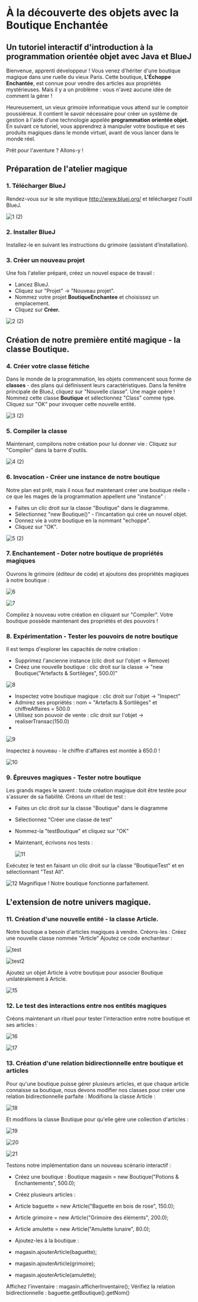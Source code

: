 # À la découverte des objets avec la Boutique Enchantée

## Un tutoriel interactif d'introduction à la programmation orientée objet avec Java et BlueJ

Bienvenue, apprenti développeur ! Vous venez d'hériter d'une boutique magique dans une ruelle du vieux Paris. Cette boutique, <b>L'Échoppe Enchantée</b>, est connue pour vendre des articles aux propriétés mystérieuses. Mais il y a un problème : vous n'avez aucune idée de comment la gérer !

Heureusement, un vieux grimoire informatique vous attend sur le comptoir poussiéreux. Il contient le savoir nécessaire pour créer un système de gestion à l'aide d'une technologie appelée <b>programmation orientée objet.</b> En suivant ce tutoriel, vous apprendrez à manipuler votre boutique et ses produits magiques dans le monde virtuel, avant de vous lancer dans le monde réel.

Prêt pour l'aventure ? Allons-y !

## Préparation de l'atelier magique

### 1. Télécharger BlueJ

Rendez-vous sur le site mystique http://www.bluej.org/ et téléchargez l'outil BlueJ.

![1 (2)](https://github.com/user-attachments/assets/047ce921-a1c5-4f17-8a54-cc571f44344b)

### 2. Installer BlueJ

Installez-le en suivant les instructions du grimoire (assistant d’installation).


### 3. Créer un nouveau projet

Une fois l'atelier préparé, créez un nouvel espace de travail :
- Lancez BlueJ.
- Cliquez sur "Projet" → "Nouveau projet".
- Nommez votre projet <b>BoutiqueEnchantee</b> et choisissez un emplacement.
- Cliquez sur <b>Créer.</b>

![2 (2)](https://github.com/user-attachments/assets/203079a1-a664-481c-bb4d-9b065c4f785e)


## Création de notre première entité magique - la classe Boutique.

### 4. Créer votre classe fétiche
Dans le monde de la programmation, les objets commencent sous forme de <b>classes</b> - des plans qui définissent leurs caractéristiques.
Dans la fenêtre principale de BlueJ, cliquez sur "Nouvelle classe".
Une magie opère ! Nommez cette classe <b>Boutique</b> et sélectionnez "Class" comme type.
Cliquez sur "OK" pour invoquer cette nouvelle entité.

![3 (2)](https://github.com/user-attachments/assets/4a3d22bc-162b-4106-925e-44e5e4d655e3)

### 5. Compiler la classe

Maintenant, compilons notre création pour lui donner vie :
Cliquez sur "Compiler" dans la barre d'outils.

![4 (2)](https://github.com/user-attachments/assets/4a522d01-9f10-4137-a6d0-0a9776cb4b20)

### 6. Invocation - Créer une instance de notre boutique

Notre plan est prêt, mais il nous faut maintenant créer une boutique réelle - ce que les mages de la programmation appellent une "instance" :
- Faites un clic droit sur la classe "Boutique" dans le diagramme.
- Sélectionnez "new Boutique()" - l'incantation qui crée un nouvel objet.
- Donnez vie à votre boutique en la nommant "echoppe".
- Cliquez sur "OK".
  
![5 (2)](https://github.com/user-attachments/assets/7b8fd12c-ca10-4cc8-bbf6-05cfc237b7c0)

### 7. Enchantement - Doter notre boutique de propriétés magiques

Ouvrons le grimoire (éditeur de code) et ajoutons des propriétés magiques à notre boutique :

![6](https://github.com/user-attachments/assets/42e57922-e6ee-4c94-b90b-227f52395fab)

![7](https://github.com/user-attachments/assets/b7699ad3-fde8-4d12-a12e-b7edca98a903)

Compilez à nouveau votre création en cliquant sur "Compiler". Votre boutique possède maintenant des propriétés et des pouvoirs !


### 8. Expérimentation - Tester les pouvoirs de notre boutique
Il est temps d'explorer les capacités de notre création :
- Supprimez l'ancienne instance (clic droit sur l'objet → Remove)
- Créez une nouvelle boutique : clic droit sur la classe → "new Boutique("Artefacts & Sortilèges", 500.0)"
  
![8](https://github.com/user-attachments/assets/106adfa3-80df-4823-be2b-cd493ae5240a)

- Inspectez votre boutique magique : clic droit sur l'objet → "Inspect"
- Admirez ses propriétés : nom = "Artefacts & Sortilèges" et chiffreAffaires = 500.0
- Utilisez son pouvoir de vente : clic droit sur l'objet → realiserTransac(150.0)
- 
![9](https://github.com/user-attachments/assets/73315442-0d2d-489b-bd7c-d62e17edc850)

Inspectez à nouveau - le chiffre d'affaires est montée à 650.0 !

![10](https://github.com/user-attachments/assets/3885e54d-9a0e-4863-9792-c745524691c1)

### 9. Épreuves magiques - Tester notre boutique

Les grands mages le savent : toute création magique doit être testée pour s'assurer de sa fiabilité. Créons un rituel de test :
- Faites un clic droit sur la classe "Boutique" dans le diagramme
- Sélectionnez "Créer une classe de test"
- Nommez-la "testBoutique" et cliquez sur "OK"
- Maintenant, écrivons nos tests :

  ![11](https://github.com/user-attachments/assets/2835be36-ac1b-4375-9ef9-0a75a065f727)
  
Exécutez le test en faisant un clic droit sur la classe "BoutiqueTest" et en sélectionnant "Test All".

![12](https://github.com/user-attachments/assets/60d1ab30-8443-4b3c-a243-c8090e97d155)
Magnifique ! Notre boutique fonctionne parfaitement.

## L'extension de notre univers magique.

### 11. Création d'une nouvelle entité - la classe Article.

Notre boutique a besoin d'articles magiques à vendre. Créons-les :
Créez une nouvelle classe nommée "Article"
Ajoutez ce code enchanteur :

![test](https://github.com/user-attachments/assets/65c70751-089f-4e11-b0dc-2345d2ac7fcd)

![test2](https://github.com/user-attachments/assets/3c46b47c-f6ba-427a-a0a5-5c943108f788)

Ajoutez un objet Article à votre boutique pour associer Boutique unilatéralement à Article.

![15](https://github.com/user-attachments/assets/6592d756-b972-47f6-b882-772fae9fc005)

### 12. Le test des interactions entre nos entités magiques

Créons maintenant un rituel pour tester l'interaction entre notre boutique et ses articles :

![16](https://github.com/user-attachments/assets/5927cbc7-61dc-4f87-bdb7-cca4ba616728)

![17](https://github.com/user-attachments/assets/f0cd699f-2bfa-4296-9387-c0f8a1f7af86)

### 13. Création d'une relation bidirectionnelle entre boutique et articles

Pour qu'une boutique puisse gérer plusieurs articles, et que chaque article connaisse sa boutique, nous devons modifier nos classes pour créer une relation bidirectionnelle parfaite :
Modifions la classe Article :

![18](https://github.com/user-attachments/assets/2176ec8d-8d1a-46ae-ad68-6b8ea07f9ff6)

Et modifions la classe Boutique pour qu'elle gère une collection d'articles :

![19](https://github.com/user-attachments/assets/99224f58-49d9-4e4e-9658-91a2831c2797)

![20](https://github.com/user-attachments/assets/51c3aa69-ca19-48db-bfc2-b3c0d5c2c9a2)

![21](https://github.com/user-attachments/assets/b0cd19d8-b4b8-43fa-a12e-a063f921ee56)

Testons notre implémentation dans un nouveau scénario interactif :
- Créez une boutique : Boutique magasin = new Boutique("Potions & Enchantements", 500.0);
- Créez plusieurs articles : 
-  Article baguette = new Article("Baguette en bois de rose", 150.0);
-  Article grimoire = new Article("Grimoire des éléments", 200.0);
-  Article amulette = new Article("Amulette lunaire", 80.0);

- Ajoutez-les à la boutique : 
-  magasin.ajouterArticle(baguette);
-  magasin.ajouterArticle(grimoire);
-  magasin.ajouterArticle(amulette);



Affichez l'inventaire : magasin.afficherInventaire();
Vérifiez la relation bidirectionnelle : baguette.getBoutique().getNom()





